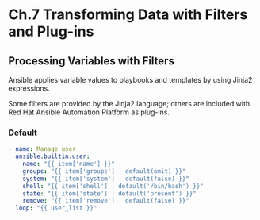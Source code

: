 # Ch.7 Transforming Data with Filters and Plug-ins

##  Processing Variables with Filters

Ansible applies variable values to playbooks and templates by using Jinja2 expressions.

Some filters are provided by the Jinja2 language; others are included with Red Hat Ansible Automation Platform as plug-ins.

### Default

```yaml
- name: Manage user
  ansible.builtin.user:
    name: "{{ item['name'] }}"
    groups: "{{ item['groups'] | default(omit) }}"
    system: "{{ item['system'] | default(false) }}"
    shell: "{{ item['shell'] | default('/bin/bash') }}"
    state: "{{ item['state'] | default('present') }}"
    remove: "{{ item['remove'] | default(false) }}"
  loop: "{{ user_list }}"
```